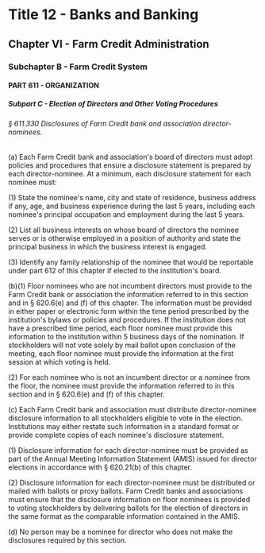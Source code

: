 
# Title 12 - Banks and Banking
## Chapter VI - Farm Credit Administration
### Subchapter B - Farm Credit System
#### PART 611 - ORGANIZATION
##### Subpart C - Election of Directors and Other Voting Procedures
###### § 611.330 Disclosures of Farm Credit bank and association director-nominees.

(a) Each Farm Credit bank and association's board of directors must adopt policies and procedures that ensure a disclosure statement is prepared by each director-nominee. At a minimum, each disclosure statement for each nominee must:

(1) State the nominee's name, city and state of residence, business address if any, age, and business experience during the last 5 years, including each nominee's principal occupation and employment during the last 5 years.

(2) List all business interests on whose board of directors the nominee serves or is otherwise employed in a position of authority and state the principal business in which the business interest is engaged.

(3) Identify any family relationship of the nominee that would be reportable under part 612 of this chapter if elected to the institution's board.

(b)(1) Floor nominees who are not incumbent directors must provide to the Farm Credit bank or association the information referred to in this section and in § 620.6(e) and (f) of this chapter. The information must be provided in either paper or electronic form within the time period prescribed by the institution's bylaws or policies and procedures. If the institution does not have a prescribed time period, each floor nominee must provide this information to the institution within 5 business days of the nomination. If stockholders will not vote solely by mail ballot upon conclusion of the meeting, each floor nominee must provide the information at the first session at which voting is held.

(2) For each nominee who is not an incumbent director or a nominee from the floor, the nominee must provide the information referred to in this section and in § 620.6(e) and (f) of this chapter.

(c) Each Farm Credit bank and association must distribute director-nominee disclosure information to all stockholders eligible to vote in the election. Institutions may either restate such information in a standard format or provide complete copies of each nominee's disclosure statement.

(1) Disclosure information for each director-nominee must be provided as part of the Annual Meeting Information Statement (AMIS) issued for director elections in accordance with § 620.21(b) of this chapter.

(2) Disclosure information for each director-nominee must be distributed or mailed with ballots or proxy ballots. Farm Credit banks and associations must ensure that the disclosure information on floor nominees is provided to voting stockholders by delivering ballots for the election of directors in the same format as the comparable information contained in the AMIS.

(d) No person may be a nominee for director who does not make the disclosures required by this section.
